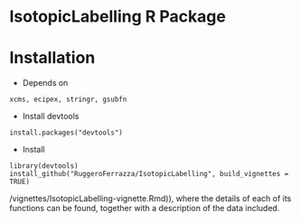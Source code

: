 IsotopicLabelling R Package
======

# Installation

* Depends on
```
xcms, ecipex, stringr, gsubfn
```

* Install devtools
```
install.packages("devtools")
```

* Install 
```
library(devtools)
install_github("RuggeroFerrazza/IsotopicLabelling", build_vignettes = TRUE) 
```

/vignettes/IsotopicLabelling-vignette.Rmd)), where the details of each of its functions can be found, together with a description of the data included.
